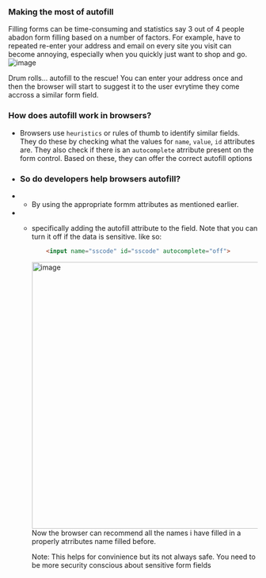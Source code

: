 ### Making the most of autofill
Filling forms can be time-consuming and statistics say 3 out of 4 people abadon form filling based on a number of factors. For example, have to repeated re-enter your address and email on every site you visit can become annoying, especially when you quickly just want to shop and go.
![image](https://github.com/user-attachments/assets/b374f84f-e915-437b-97c6-b55822d1e09c)

Drum rolls... autofill to the rescue! You can enter your address once and then the browser will start to suggest it to the user evrytime they come accross a similar form field.

### How does autofill work in browsers?
  * Browsers use `heuristics` or rules of thumb to identify similar fields. They do these by checking what the values for `name`, `value`, `id` attributes are. They also check if there is an `autocomplete` atrribute present on the form control. Based on these, they can offer the correct autofill options

  * ### So do developers help browsers autofill?
  *   * By using the appropriate formm attributes as mentioned earlier.
  *   * specifically adding the autofill attribute to the field. Note that you can turn it off if the data is sensitive. like so:
        ``` html
            <input name="sscode" id="sscode" autocomplete="off">
        ```
        <img width="538" alt="image" src="https://github.com/user-attachments/assets/79e2ccc5-a692-406b-b0c4-bc2735ce5bca" />
        Now the browser can recommend all the names i have filled in a properly atrributes name filled before.

        Note: This helps for convinience but its not always safe. You need to be more security conscious about sensitive form fields

